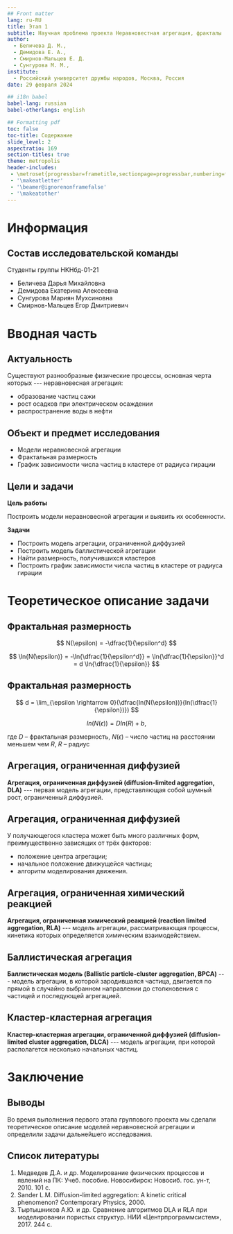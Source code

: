 ```yaml
---
## Front matter
lang: ru-RU
title: Этап 1
subtitle: Научная проблема проекта Неравновестная агрегация, фракталы
author:
  - Беличева Д. М.,
  - Демидова Е. А.,
  - Смирнов-Мальцев Е. Д.
  - Сунгурова М. М.,
institute:
  - Российский университет дружбы народов, Москва, Россия
date: 29 февраля 2024

## i18n babel
babel-lang: russian
babel-otherlangs: english

## Formatting pdf
toc: false
toc-title: Содержание
slide_level: 2
aspectratio: 169
section-titles: true
theme: metropolis
header-includes:
 - \metroset{progressbar=frametitle,sectionpage=progressbar,numbering=fraction}
 - '\makeatletter'
 - '\beamer@ignorenonframefalse'
 - '\makeatother'
---
```


# Информация

## Состав исследовательской команды

Студенты группы НКНбд-01-21

- Беличева Дарья Михайловна
- Демидова Екатерина Алексеевна
- Сунгурова Мариян Мухсиновна
- Смирнов-Мальцев Егор Дмитриевич

# Вводная часть

## Актуальность

Существуют разнообразные физические процессы, основная черта которых --- неравновесная агрегация:

- образование частиц сажи
- рост осадков при электрическом осаждении
- распространение воды в нефти

## Объект и предмет исследования

- Модели неравновесной агрегации
- Фрактальная размерность
- График зависимости числа частиц в кластере от радиуса гирации

## Цели и задачи

**Цель работы**

Построить модели неравновесной агрегации и выявить их особенности. 

**Задачи**

- Построить модель агрегации, ограниченной диффузией
- Построить модель баллистической агрегации
- Найти размерность, получившихся кластеров
- Построить график зависимости числа частиц в кластере от радиуса гирации

# Теоретическое описание задачи

## Фрактальная размерность

$$
N(\epsilon) = -\dfrac{1}{\epsilon^d}
$$

$$
\ln{N(\epsilon)} = -\ln{\dfrac{1}{\epsilon^d}} = \ln{\dfrac{1}{\epsilon}}^d = d \ln{\dfrac{1}{\epsilon}}  
$$

## Фрактальная размерность

$$
d = \lim_{\epsilon \rightarrow 0}(\dfrac{ln(N(\epsilon))}{ln(\dfrac{1}{\epsilon})})
$$

$$
ln(N(\epsilon)) = D ln(R) + b,
$$

где $D$ – фрактальная размерность, $N(\epsilon)$ – число частиц на расстоянии меньшем чем $R$, $R$ – радиус 

## Агрегация, ограниченная диффузией

**Агрегация, ограниченная диффузией (diffusion-limited aggregation, DLA)** --- первая модель агрегации, представляющая собой шумный рост, ограниченный диффузией.

## Агрегация, ограниченная диффузией

У получающегося кластера может быть много различных форм, преимущественно зависящих от трёх факторов:

- положение центра агрегации;
- начальное положение движущейся частицы;
- алгоритм моделирования движения.

## Агрегация, ограниченная химический реакцией

**Агрегация, ограниченная химический реакцией (reaction limited aggregation, RLA)** --- модель агрегации, рассматривающая процессы, кинетика которых определяется химическим взаимодействием. 

## Баллистическая агрегация

**Баллистическая модель (Ballistic particle-cluster aggregation, BPCA)** --- модель агрегации, в которой зародившаяся частица, двигается по прямой в случайно выбранном направлении до столкновения с частицей и последующей агрегацией.

## Кластер-кластерная агрегация

**Кластер-кластерная агрегации, ограниченной диффузией (diffusion-limited cluster aggregation, DLCA)** ---  модель агрегации, при которой располагется несколько начальных частиц.

# Заключение

## Выводы

Во время выполнения первого этапа группового проекта мы сделали теоретическое описание моделей неравновесной агрегации и определили задачи дальнейшего исследования.

## Список литературы

1. Медведев Д.А. и др. Моделирование физических процессов и явлений на ПК: Учеб. пособие. Новосибирск: Новосиб. гос. ун-т, 2010. 101 с.
2. Sander L.M. Diffusion-limited aggregation: A kinetic critical phenomenon? Contemporary Physics, 2000.
3. Тыртышников А.Ю. и др. Сравнение алгоритмов DLA и RLA при моделировании пористых структур. НИИ «Центрпрограммсистем», 2017. 244 с.

